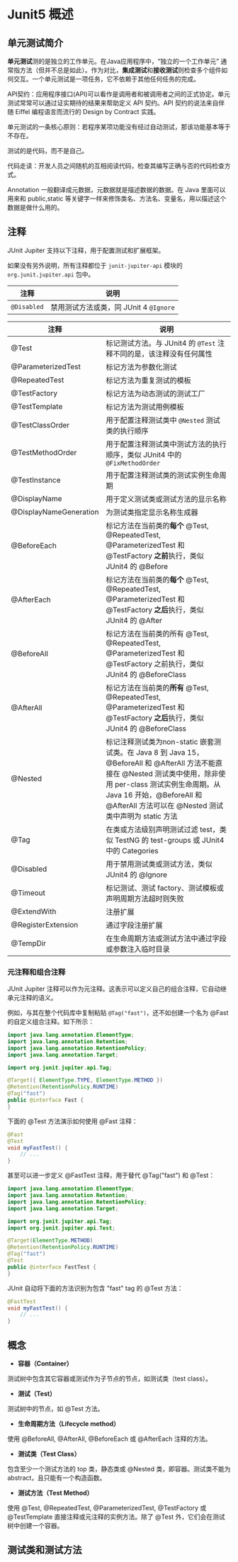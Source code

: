 # Junit5 概述

## 单元测试简介

**单元测试**测的是独立的工作单元。在Java应用程序中，“独立的一个工作单元” 通常指方法（但并不总是如此）。作为对比，**集成测试**和**接收测试**则检查多个组件如何交互。一个单元测试是一项任务，它不依赖于其他任何任务的完成。

API契约：应用程序接口(API)可以看作是调用者和被调用者之间的正式协定。单元测试常常可以通过证实期待的结果来帮助定义 API 契约。API 契约的说法来自伴随 Eiffel 编程语言而流行的 Design by Contract 实践。

单元测试的一条核心原则：若程序某项功能没有经过自动测试，那该功能基本等于不存在。

测试的是代码，而不是自己。

代码走读：开发人员之间随机的互相阅读代码，检查其编写正确与否的代码检查方式。

Annotation 一般翻译成元数据，元数据就是描述数据的数据。在 Java 里面可以用来和 public,static 等关键字一样来修饰类名、方法名、变量名，用以描述这个数据是做什么用的。

## 注释

JUnit Jupiter 支持以下注释，用于配置测试和扩展框架。

如果没有另外说明，所有注释都位于 `junit-jupiter-api` 模块的 `org.junit.jupiter.api` 包中。

|注释|说明|
|---|---|
|`@Disabled`|禁用测试方法或类，同 JUnit 4 `@Ignore`|



|注释|说明|
|---|---|
|@Test|标记测试方法。与 JUnit4 的 `@Test` 注释不同的是，该注释没有任何属性|
|@ParameterizedTest|标记方法为参数化测试|
|@RepeatedTest|标记方法为重复测试的模板|
|@TestFactory|标记方法为动态测试的测试工厂|
|@TestTemplate|标记方法为测试用例模板|
|@TestClassOrder|用于配置注释测试类中 `@Nested` 测试类的执行顺序|
|@TestMethodOrder|用于配置注释测试类中测试方法的执行顺序，类似 JUnit4 中的 `@FixMethodOrder`|
|@TestInstance|用于配置注释测试类的测试实例生命周期|
|@DisplayName|用于定义测试类或测试方法的显示名称|
|@DisplayNameGeneration|为测试类指定显示名称生成器|
|@BeforeEach|标记方法在当前类的**每个** @Test, @RepeatedTest, @ParameterizedTest 和 @TestFactory **之前**执行，类似 JUnit4 的 @Before|
|@AfterEach|标记方法在当前类的**每个** @Test, @RepeatedTest, @ParameterizedTest 和 @TestFactory **之后**执行，类似 JUnit4 的 @After|
|@BeforeAll|标记方法在当前类的所有 @Test, @RepeatedTest, @ParameterizedTest 和 @TestFactory 之前执行，类似 JUnit4 的 @BeforeClass|
|@AfterAll|标记方法在当前类的**所有** @Test, @RepeatedTest, @ParameterizedTest 和 @TestFactory **之后**执行，类似 JUnit4 的 @BeforeClass|
|@Nested|标记注释测试类为non-static 嵌套测试类。在 Java 8 到 Java 15，@BeforeAll 和 @AfterAll 方法不能直接在 @Nested 测试类中使用，除非使用 per-class 测试实例生命周期。从 Java 16 开始，@BeforeAll 和 @AfterAll 方法可以在 @Nested 测试类中声明为 static 方法|
|@Tag|在类或方法级别声明测试过滤 test，类似 TestNG 的 test-groups 或 JUnit4 中的 Categories|
|@Disabled|用于禁用测试类或测试方法，类似 JUnit4 的 @Ignore|
|@Timeout|标记测试、测试 factory、测试模板或声明周期方法超时则失败|
|@ExtendWith|注册扩展|
|@RegisterExtension|通过字段注册扩展|
|@TempDir|在生命周期方法或测试方法中通过字段或参数注入临时目录|

### 元注释和组合注释

JUnit Jupiter 注释可以作为元注释。这表示可以定义自己的组合注释，它自动继承元注释的语义。

例如，与其在整个代码库中复制粘贴 `@Tag("fast")`，还不如创建一个名为 @Fast 的自定义组合注释。如下所示：

```java
import java.lang.annotation.ElementType;
import java.lang.annotation.Retention;
import java.lang.annotation.RetentionPolicy;
import java.lang.annotation.Target;

import org.junit.jupiter.api.Tag;

@Target({ ElementType.TYPE, ElementType.METHOD })
@Retention(RetentionPolicy.RUNTIME)
@Tag("fast")
public @interface Fast {
}
```

下面的 @Test 方法演示如何使用 @Fast 注释：

```java
@Fast
@Test
void myFastTest() {
    // ...
}
```

甚至可以进一步定义 @FastTest 注释，用于替代 @Tag("fast") 和 @Test：

```java
import java.lang.annotation.ElementType;
import java.lang.annotation.Retention;
import java.lang.annotation.RetentionPolicy;
import java.lang.annotation.Target;

import org.junit.jupiter.api.Tag;
import org.junit.jupiter.api.Test;

@Target(ElementType.METHOD)
@Retention(RetentionPolicy.RUNTIME)
@Tag("fast")
@Test
public @interface FastTest {
}
```

JUnit 自动将下面的方法识别为包含 "fast" tag 的 @Test 方法：

```java
@FastTest
void myFastTest() {
    // ...
}
```

## 概念

- **容器（Container）**

测试树中包含其它容器或测试作为子节点的节点，如测试类（test class）。

- **测试（Test）**

测试树中的节点，如 @Test 方法。

- **生命周期方法（Lifecycle method）**

使用 @BeforeAll, @AfterAll, @BeforeEach 或 @AfterEach 注释的方法。

- **测试类（Test Class）**

包含至少一个测试方法的 top 类，静态类或 @Nested 类，即容器。测试类不能为 abstract，且只能有一个构造函数。

- **测试方法（Test Method）**

使用 @Test, @RepeatedTest, @ParameterizedTest, @TestFactory 或 @TestTemplate 直接注释或元注释的实例方法。除了 @Test 外，它们会在测试树中创建一个容器。

## 测试类和测试方法

